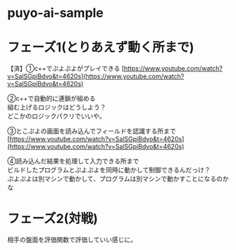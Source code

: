 # puyo-ai-sample


# フェーズ1(とりあえず動く所まで)

【済】①c++でぷよぷよがプレイできる
[https://www.youtube.com/watch?v=SalSGpiBdvo&t=4620s](https://www.youtube.com/watch?v=SalSGpiBdvo&t=4620s)  

②c++で自動的に連鎖が組める  
組む上げるロジックはどうしよう？  
どこかのロジックパクリでいいや。  

③とこぷよの画面を読み込んでフィールドを認識する所まで  
[https://www.youtube.com/watch?v=SalSGpiBdvo&t=4620s](https://www.youtube.com/watch?v=SalSGpiBdvo&t=4620s)  

④読み込んだ結果を処理して入力できる所まで  
ビルドしたプログラムとぷよぷよを同時に動かして制御できるんだっけ？  
ぷよぷよは別マシンで動かして、プログラムは別マシンで動かすことになるのかな  

# フェーズ2(対戦)
相手の盤面を評価関数で評価していい感じに。
